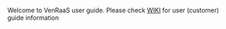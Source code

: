 Welcome to VenRaaS user guide.
Please check [WIKI](https://github.com/VenRaaS/venraas-user-guide/wiki) for user (customer) guide information
